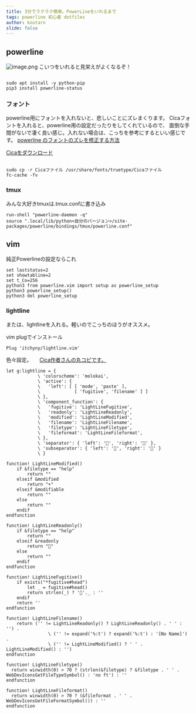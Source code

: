 ```yaml
---
title: 3分でラクラク簡単。PowerLineをいれるまで
tags: powerline 初心者 dotfiles
author: koutarn
slide: false
---
```

## powerline
![image.png](https://qiita-image-store.s3.amazonaws.com/0/253308/2c4261b9-a93f-c332-fdb8-804a0ed8dff2.png)
こいつをいれると見栄えがよくなるぞ！

```shell

sudo apt install -y python-pip
pip3 install powerline-status
```
### フォント

powerline用にフォントを入れないと、悲しいことにズレまくります。
Cicaフォントを入れると、powerline用の設定だったりをしてくれているので、
面倒な手間がないで凄く良い感じ。入れない場合は、こっちを参考にするといい感じです。
[powerline のフォントのズレを修正する方法](http://oooooooo.hatenablog.com/entry/2013/05/01/151455)

[Cicaをダウンロード](https://tmnm.tech/2017/10/11/vim-setting-with-cica/)

```shell

sudo cp -r Cicaファイル /usr/share/fonts/truetype/Cicaファイル
fc-cache -fv
```



### tmux
みんな大好きtmuxは.tmux.confに書き込み  

```
run-shell "powerline-daemon -q"
source ".local/lib/python<自分のバージョン>/site-packages/powerline/bindings/tmux/powerline.conf"
```

## vim
純正Powerlineの設定ならこれ 

```vim
set laststatus=2
set showtabline=2
set t_Co=256
python3 from powerline.vim import setup as powerline_setup
python3 powerline_setup()
python3 del powerline_setup
```
### lightline
または、lightlineを入れる。軽いのでこっちのほうがオススメ。

vim plugでインストール

```Vim
Plug 'itchyny/lightline.vim'
```
色々設定。　　[Cica作者さんの丸コピです。](https://tmnm.tech/2017/10/11/vim-setting-with-cica/)

```Vim
let g:lightline = {
            \ 'colorscheme': 'molokai',
            \ 'active': {
            \   'left': [ [ 'mode', 'paste' ],
            \             [ 'fugitive', 'filename' ] ]
            \ },
            \ 'component_function': {
            \   'fugitive': 'LightLineFugitive',
            \   'readonly': 'LightLineReadonly',
            \   'modified': 'LightLineModified',
            \   'filename': 'LightLineFilename',
            \   'filetype': 'LightLineFiletype',
            \   'fileformat': 'LightLineFileformat',
            \ },
            \ 'separator': { 'left': '', 'right': '' },
            \ 'subseparator': { 'left': '', 'right': '' }
            \ }

function! LightLineModified()
    if &filetype == "help"
        return ""
    elseif &modified
        return "+"
    elseif &modifiable
        return ""
    else
        return ""
    endif
endfunction

function! LightLineReadonly()
    if &filetype == "help"
        return ""
    elseif &readonly
        return ""
    else
        return ""
    endif
endfunction

function! LightLineFugitive()
    if exists("*fugitive#head")
        let _ = fugitive#head()
        return strlen(_) ? ''._ : ''
    endif
    return ''
endfunction

function! LightLineFilename()
    return ('' != LightLineReadonly() ? LightLineReadonly() . ' ' : '') .
                \ ('' != expand('%:t') ? expand('%:t') : '[No Name]') .
                \ ('' != LightLineModified() ? ' ' . LightLineModified() : '')
endfunction

function! LightLineFiletype()
  return winwidth(0) > 70 ? (strlen(&filetype) ? &filetype . ' ' . WebDevIconsGetFileTypeSymbol() : 'no ft') : ''
endfunction

function! LightLineFileformat()
  return winwidth(0) > 70 ? (&fileformat . ' ' . WebDevIconsGetFileFormatSymbol()) : ''
endfunction
```

